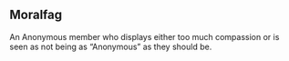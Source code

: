 ## Moralfag
An Anonymous member who displays either too much compassion or is seen 
as not being as “Anonymous” as they should be.